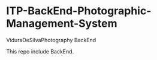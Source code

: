 # ITP-BackEnd-Photographic-Management-System
ViduraDeSilvaPhotography BackEnd

This repo include BackEnd.
